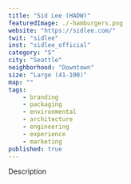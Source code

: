 ```yaml
---
title: "Sid Lee (HADW)"
featuredImage: ./-hamburgers.png
website: "https://sidlee.com/"
twit: "sidlee"
inst: "sidlee_official"
category: "S"
city: "Seattle"
neighborhood: "Downtown"
size: "Large (41-100)"
map: ""
tags:
    - branding
    - packaging
    - environmental
    - architecture
    - engineering
    - experience
    - marketing
published: true
---
```


Description
